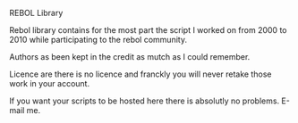 REBOL Library

Rebol library contains for the most part the script I worked on from 2000 to 2010 
while participating to the rebol community.

Authors as been kept in the credit as mutch as I could remember.

Licence are there is no licence and franckly you will never retake those work in your account.

If you want your scripts to be hosted here there is absolutly no problems. E-mail me.
